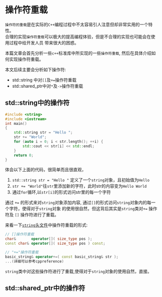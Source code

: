 # 操作符重载

`操作符的重载`是在实际的`C++`编程过程中不太容易引人注意但却非常实用的一个特性。   
合理的实现`操作符重载`可以极大的提高编程体验，但是不合理的实现也可能会在使用过程中给开发人员
带来很大的困惑。

本篇文章会首先分析一些`c++`标准库中所实现的一些`操作符重载`, 然后在具体介绍如何实现操作符重载。

本文后续主要会分析如下操作符:

* std::string 中对`[]`及`+=`操作符重载
* std::shared_ptr中对`*`及`->`操作符重载

## std::string中的操作符

```c++
#include <string>
#include <iostream>
int main()
{
	std::string str = "Hello ";
	str += "World";
	for (auto i = 0; i < str.length(); ++i) {
		std::cout << str[i] << std::endl;
	}
	return 0;
}
```

体会以下上面的代码，很简单而且很直观，

1. `std::string str = "Hello "` 定义了一个`string`对象，且初始值为`Hello `
2. `str += "World"`往`str`里添加新的字符，此时str的内容变为`Hello World`
3. 通过`for`循环,以`str[i]`的形式访问str里的每一个字符

通过 `+=` 的形式来对`string`对象添加内容, 通过`[]`的形式访问`string`对象内的每一个字符，使得对于`string`对象
的使用很自然，但这背后其实是`string`类对`+=` 操作符及 `[]` 操作符进行了重载。

来看一下[`string`头文件](https://en.cppreference.com/w/cpp/string/basic_string)中操作符重载的形式:

```c++
// []操作符重载
char&       operator[]( size_type pos );
const char& operator[]( size_type pos ) const;

// "+="操作符重载
basic_string& operator+=( const basic_string& str );
...(详细可以参考cppreference)
```

`string`类中对这些操作符进行了重载,使得对于`string`对象的使用自然，直接。

## std::shared_ptr中的操作符

```c++
```
